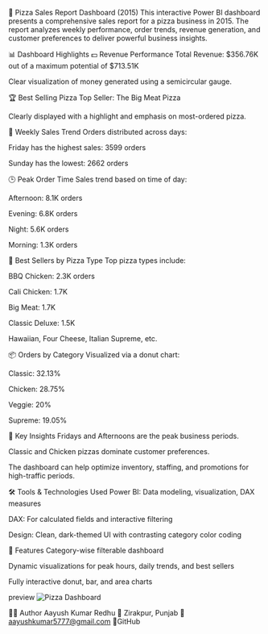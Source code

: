 🍕 Pizza Sales Report Dashboard (2015)
This interactive Power BI dashboard presents a comprehensive sales report for a pizza business in 2015. The report analyzes weekly performance, order trends, revenue generation, and customer preferences to deliver powerful business insights.


📊 Dashboard Highlights
💵 Revenue Performance
Total Revenue: $356.76K out of a maximum potential of $713.51K

Clear visualization of money generated using a semicircular gauge.

🏆 Best Selling Pizza
Top Seller: The Big Meat Pizza

Clearly displayed with a highlight and emphasis on most-ordered pizza.

📅 Weekly Sales Trend
Orders distributed across days:

Friday has the highest sales: 3599 orders

Sunday has the lowest: 2662 orders

🕒 Peak Order Time
Sales trend based on time of day:

Afternoon: 8.1K orders

Evening: 6.8K orders

Night: 5.6K orders

Morning: 1.3K orders

🍕 Best Sellers by Pizza Type
Top pizza types include:

BBQ Chicken: 2.3K orders

Cali Chicken: 1.7K

Big Meat: 1.7K

Classic Deluxe: 1.5K

Hawaiian, Four Cheese, Italian Supreme, etc.

📦 Orders by Category
Visualized via a donut chart:

Classic: 32.13%

Chicken: 28.75%

Veggie: 20%

Supreme: 19.05%

🎯 Key Insights
Fridays and Afternoons are the peak business periods.

Classic and Chicken pizzas dominate customer preferences.

The dashboard can help optimize inventory, staffing, and promotions for high-traffic periods.

🛠️ Tools & Technologies Used
Power BI: Data modeling, visualization, DAX measures

DAX: For calculated fields and interactive filtering

Design: Clean, dark-themed UI with contrasting category color coding


📌 Features
Category-wise filterable dashboard

Dynamic visualizations for peak hours, daily trends, and best sellers

Fully interactive donut, bar, and area charts

preview
![Pizza Dashboard](https://raw.githubusercontent.com/aayush0444/Pizza-Sales-Dashboard/main/pizza_dashboard.png)


👨‍💻 Author
Aayush Kumar Redhu
📍 Zirakpur, Punjab
📧 aayushkumar5777@gmail.com
🔗GitHub
